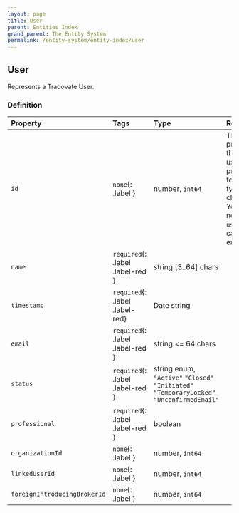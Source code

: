```yaml
---
layout: page
title: User
parent: Entities Index
grand_parent: The Entity System
permalink: /entity-system/entity-index/user
---
```


## User
Represents a Tradovate User. 

### Definition

| Property | Tags | Type | Remarks
|:---|:---|:---|:---
| `id` | `none`{: .label } | number, `int64` | This is probably the most useful property for a typical client. You'll need your `userId` to call other endpoints.
| `name` | `required`{: .label .label-red } | string [3..64] chars | 
| `timestamp` | `required`{: .label .label-red} | Date string | 
| `email` | `required`{: .label .label-red } | string <= 64 chars | 
| `status` | `required`{: .label .label-red } | string enum, `"Active"` `"Closed"` `"Initiated"` `"TemporaryLocked"` `"UnconfirmedEmail"` |
| `professional` | `required`{: .label .label-red } | boolean | 
| `organizationId` | `none`{: .label } | number, `int64` |
| `linkedUserId` | `none`{: .label } | number, `int64`|
| `foreignIntroducingBrokerId` | `none`{: .label } | number, `int64` |
